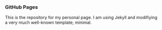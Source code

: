 ### GitHub Pages  
This is the repository for my personal page. I am using Jekyll and modifiying a very much well-known template; minimal.

